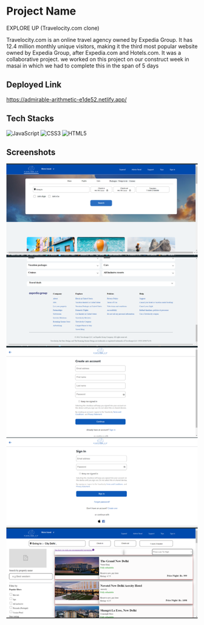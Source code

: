 # Project Name

EXPLORE UP (Travelocity.com clone)

Travelocity.com is an online travel agency owned by Expedia Group. It has 12.4 million monthly unique visitors, making it the third most popular website owned by Expedia Group, after Expedia.com and Hotels.com.  It was a collaborative project. we worked on this project on our construct week in masai in which we had to complete this in the span of 5 days


## Deployed Link
https://admirable-arithmetic-e1de52.netlify.app/
## Tech Stacks
![JavaScript](https://img.shields.io/badge/javascript-%23323330.svg?style=for-the-badge&logo=javascript&logoColor=%23F7DF1E)
![CSS3](https://img.shields.io/badge/css3-%231572B6.svg?style=for-the-badge&logo=css3&logoColor=white)
![HTML5](https://img.shields.io/badge/html5-%23E34F26.svg?style=for-the-badge&logo=html5&logoColor=white)




## Screenshots

<img src="https://github.com/gyan2501/Asset/blob/main/tsss/travelocityhome.png"/>
</br>

<img src="https://github.com/gyan2501/Asset/blob/main/tsss/tsfooter.png"/>
</br>

<img src="https://github.com/gyan2501/Asset/blob/main/tsss/tslogin.png"/>
</br>
<img src="https://github.com/gyan2501/Asset/blob/main/tsss/tssignup.png"/>
</br>
<img src="https://github.com/gyan2501/Asset/blob/main/tsss/tssearch.png"/>


